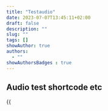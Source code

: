 ```yaml
---
title: "Testaudio"
date: 2023-07-07T13:45:11+02:00
draft: false
description: ""
slug: ""
tags: []
showAuthor: true
authors:
  - ""
showAuthorsBadges : true
---
```


## Audio test shortcode etc


{{<audio src="/audio/speak.mp3" caption="Speak" >}}

